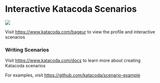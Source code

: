 # Interactive Katacoda Scenarios

[![](http://shields.katacoda.com/katacoda/bageur/count.svg)](https://www.katacoda.com/bageur "Get your profile on Katacoda.com")

Visit https://www.katacoda.com/bageur to view the profile and interactive scenarios

### Writing Scenarios
Visit https://www.katacoda.com/docs to learn more about creating Katacoda scenarios

For examples, visit https://github.com/katacoda/scenario-example
